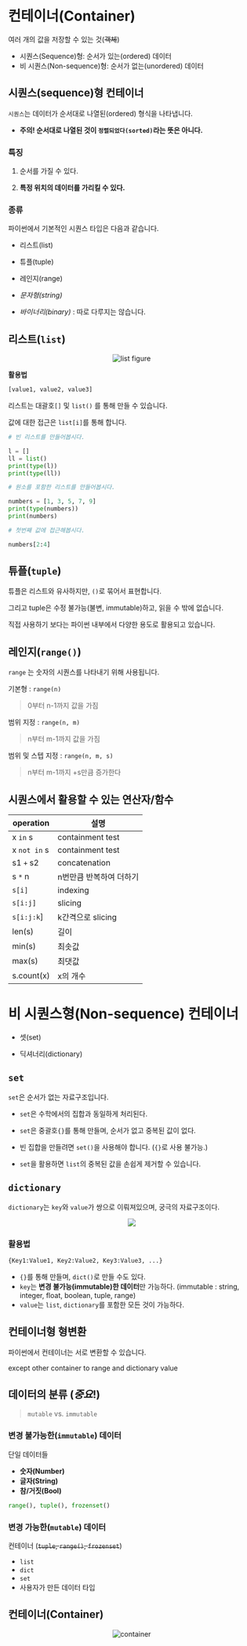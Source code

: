 # 컨테이너(Container)
여러 개의 값을 저장할 수 있는 것(~~객체~~)

- 시퀀스(Sequence)형: 순서가 있는(ordered) 데이터
- 비 시퀀스(Non-sequence)형: 순서가 없는(unordered) 데이터

## 시퀀스(sequence)형 컨테이너

`시퀀스`는 데이터가 순서대로 나열된(ordered) 형식을 나타냅니다.

* **주의! 순서대로 나열된 것이 `정렬되었다(sorted)`라는 뜻은 아니다.**

### 특징
1. 순서를 가질 수 있다.

2. **특정 위치의 데이터를 가리킬 수 있다.**

### 종류
파이썬에서 기본적인 시퀀스 타입은 다음과 같습니다.

* 리스트(list)

* 튜플(tuple)

* 레인지(range)

* *문자형(string)*

* *바이너리(binary)* : 따로 다루지는 않습니다.


## 리스트(`list`)

<center><img src="https://user-
images.githubusercontent.com/18046097/61180421-fe90ae80-a650-11e9-8211-d06f87756d05.png",
alt="list figure"/></center>

**활용법**
```python
[value1, value2, value3]
```

리스트는 대괄호`[]` 및 `list()` 를 통해 만들 수 있습니다.

값에 대한 접근은 `list[i]`를 통해 합니다.

```python
# 빈 리스트를 만들어봅시다.
```

```python
l = []
ll = list()
print(type(l))
print(type(ll))
```

```python
# 원소를 포함한 리스트를 만들어봅시다.
```

```python
numbers = [1, 3, 5, 7, 9]
print(type(numbers))
print(numbers)
```

```python
# 첫번째 값에 접근해봅시다.
```

```python
numbers[2:4]
```

## 튜플(`tuple`)

튜플은 리스트와 유사하지만, `()`로 묶어서 표현합니다.

그리고 tuple은 수정 불가능(불변, immutable)하고, 읽을 수 밖에 없습니다.

직접 사용하기 보다는 파이썬 내부에서 다양한 용도로 활용되고 있습니다.

## 레인지(`range()`)

`range` 는 숫자의 시퀀스를 나타내기 위해 사용됩니다.

기본형 : `range(n)`


> 0부터 n-1까지 값을 가짐


범위 지정 : `range(n, m)`

> n부터 m-1까지 값을 가짐

범위 및 스텝 지정 : `range(n, m, s)`

> n부터 m-1까지 +s만큼 증가한다




## 시퀀스에서 활용할 수 있는 연산자/함수

|operation|설명|
|---------|---|
|x `in` s	|containment test|
|x `not in` s|containment test|
|s1 `+` s2|concatenation|
|s `*` n|n번만큼 반복하여 더하기
|`s[i]`|indexing|
|`s[i:j]`|slicing|
|`s[i:j:k`]|k간격으로 slicing|
|len(s)|길이|
|min(s)|최솟값|
|max(s)|최댓값|
|s.count(x)|x의 개수|



# 비 시퀀스형(Non-sequence) 컨테이너

- 셋(set)

- 딕셔너리(dictionary)

## `set`

`set`은 순서가 없는 자료구조입니다.

* `set`은 수학에서의 집합과 동일하게 처리된다.

* `set`은 중괄호`{}`를 통해 만들며, 순서가 없고 중복된 값이 없다.

* 빈 집합을 만들려면 `set()`을 사용해야 합니다. (`{}`로 사용 불가능.)

* `set`을 활용하면 `list`의 중복된 값을 손쉽게 제거할 수 있습니다.



## `dictionary`

`dictionary`는 `key`와 `value`가 쌍으로 이뤄져있으며, 궁극의 자료구조이다.


<center><img src="https://user-
images.githubusercontent.com/18046097/61180427-1405d880-a651-11e9-94e1-1cc5c2a2ff34.png"></center>

### 활용법

```python
{Key1:Value1, Key2:Value2, Key3:Value3, ...}
```

* `{}`를 통해 만들며, `dict()`로 만들 수도 있다.
* `key`는 **변경 불가능(immutable)한 데이터**만 가능하다. (immutable : string, integer, float,
boolean, tuple, range)
* `value`는 `list`, `dictionary`를 포함한 모든 것이 가능하다.



## 컨테이너형 형변환

파이썬에서 컨테이너는 서로 변환할 수 있습니다.

except other container to range and dictionary value

## 데이터의 분류 (*중요*!)
> `mutable` vs. `immutable`

### 변경 불가능한(`immutable`) 데이터

단일 데이터들

- **숫자(Number)**
- **글자(String)**
- **참/거짓(Bool)**

```python
range(), tuple(), frozenset()
```



### 변경 가능한(`mutable`) 데이터

컨테이너 (~~`tuple`, `range()`, `frozenset`~~)

- `list`
- `dict`
- `set`
- 사용자가 만든 데이터 타입



## 컨테이너(Container)
<center><img src="https://user-
images.githubusercontent.com/18046097/61180439-44e60d80-a651-11e9-9adc-e60fa57c2165.png",
alt="container"/></center>
